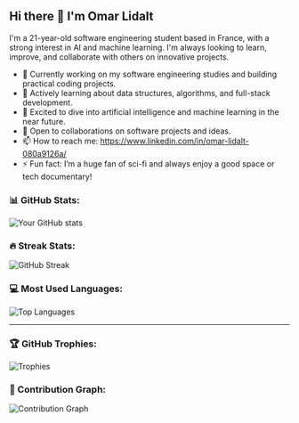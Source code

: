 ## Hi there 👋 I'm Omar Lidalt

I'm a 21-year-old software engineering student based in France, with a strong interest in AI and machine learning. I'm always looking to learn, improve, and collaborate with others on innovative projects.

- 🔭 Currently working on my software engineering studies and building practical coding projects.
- 🌱 Actively learning about data structures, algorithms, and full-stack development.
- 🤖 Excited to dive into artificial intelligence and machine learning in the near future.
- 👯 Open to collaborations on software projects and ideas.
- 📫 How to reach me: https://www.linkedin.com/in/omar-lidalt-080a9126a/
- ⚡ Fun fact: I’m a huge fan of sci-fi and always enjoy a good space or tech documentary!


### 📊 GitHub Stats:
![Your GitHub stats](https://github-readme-stats.vercel.app/api?username=your-username&show_icons=true&theme=radical)

### 🔥 Streak Stats:
![GitHub Streak](https://github-readme-streak-stats.herokuapp.com/?user=your-username&theme=radical)

### 💻 Most Used Languages:
![Top Languages](https://github-readme-stats.vercel.app/api/top-langs/?username=your-username&layout=compact&theme=radical)

---

### 🏆 GitHub Trophies:
![Trophies](https://github-profile-trophy.vercel.app/?username=your-username&theme=radical)

### 🌱 Contribution Graph:
![Contribution Graph](https://activity-graph.herokuapp.com/graph?username=your-username&theme=react-dark)


